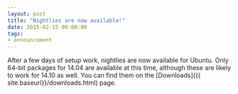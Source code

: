 ```yaml
---
layout: post
title: "Nightlies are now available!"
date: 2015-02-15 00:00:00
tags:
- announcement
---
```

After a few days of setup work, nightlies are now available for Ubuntu. Only 64-bit packages for 14.04 are available at this time, although these are likely to work for 14.10 as well. You can find them on the [Downloads]({{ site.baseurl}}/downloads.html) page.
